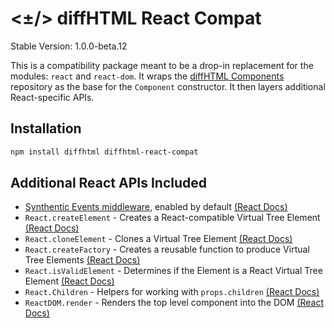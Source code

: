 # <±/> diffHTML React Compat 

Stable Version: 1.0.0-beta.12

This is a compatibility package meant to be a drop-in replacement for the
modules: `react` and `react-dom`. It wraps the [diffHTML
Components](../diffhtml-components) repository as the base for the `Component`
constructor. It then layers additional React-specific APIs.

## Installation

``` sh
npm install diffhtml diffhtml-react-compat
```

## Additional React APIs Included

- [Synthentic Events middleware](../diffhtml-middleware-synthetic-events), enabled by default [(React Docs)](https://facebook.github.io/react/docs/events.html)
- `React.createElement` - Creates a React-compatible Virtual Tree Element [(React Docs)](https://facebook.github.io/react/docs/react-api.html#createelement)
- `React.cloneElement` - Clones a Virtual Tree Element [(React Docs)](https://facebook.github.io/react/docs/react-api.html#cloneelement)
- `React.createFactory` - Creates a reusable function to produce Virtual Tree Elements [(React Docs)](https://facebook.github.io/react/docs/react-api.html#createfactory)
- `React.isValidElement` - Determines if the Element is a React Virtual Tree Element [(React Docs)](https://facebook.github.io/react/docs/react-api.html#isvalidelement)
- `React.Children` - Helpers for working with `props.children` [(React Docs)](https://facebook.github.io/react/docs/react-api.html#react.children)
- `ReactDOM.render` - Renders the top level component into the DOM [(React Docs)](https://facebook.github.io/react/blog/2015/10/01/react-render-and-top-level-api.html)
